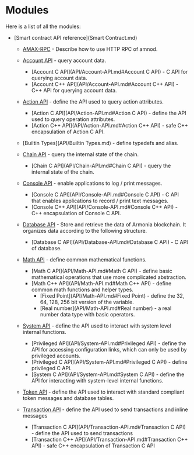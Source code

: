# Modules


Here is a list of all the modules:

- [Smart contract API reference](Smart Contract.md)  

  - [AMAX-RPC](API/AMAX-RPC.md) - Describe how to use HTTP RPC of amnod.

  - [Account API](API/Account-API.md) - query account data.

    - [Account C API](API/Account-API.md#Account C API) - C API for querying account data.
    - [Account C++ API](API/Account-API.md#Account C++ API) - C++ API for querying account data. 

  - [Action API](API/Action-API.md) - define the API used to query action attributes.

    - [Action C API](API/Action-API.md#Action C API) - define the API used to query operation attributes.
    - [Action C++ API](API/Action-API.md#Action C++ API) - safe C++ encapsulation of Action C API.

  - [Builtin Types](API/Builtin Types.md) - define typedefs and alias.

  - [Chain API](API/Chain-API.md) - query the internal state of the chain.

    - [Chain C API](API/Chain-API.md#Chain C API) - query the internal state of the chain.

  - [Console API](API/Console-API.md) - enable applications to log / print messages.

    - [Console C API](API/Console-API.md#Console C API) - C API that enables applications to record / print text messages.
    - [Console C++ API](API/Console-API.md#Console C++ API) - C++ encapsulation of Console C API.

  - [Database API](API/Database-API.md) - Store and retrieve the data of Armonia blockchain. It organizes data according to the following structure.

    - [Database C API](API/Database-API.md#Database C API) - C API of database.

  - [Math API](API/Math-API.md) - define common mathematical functions.

    - [Math C API](API/Math-API.md#Math C API) - define basic mathematical operations that use more complicated abstraction.
    - [Math C++ API](API/Math-API.md#Math C++ API) - define common math functions and helper types.
      - [Fixed Point](API/Math-API.md#Fixed Point) - define the 32, 64, 128, 256 bit version of the variable.
      - [Real number](API/Math-API.md#Real number) - a real number data type with basic operators. 

  - [System API](API/System-API.md) - define the API used to interact with system level internal functions.

    - [Privileged API](API/System-API.md#Privileged API) - define the API for accessing configuration links, which can only be used by privileged accounts.
    - [Privileged C API](API/System-API.md#Privileged C API) - define privileged C API.
    - [System C API](API/System-API.md#System C API) - define the API for interacting with system-level internal functions.

  - [Token API](API/Token-API.md) - define the API used to interact with standard compliant token messages and database tables.

  - [Transaction API](API/Transaction-API.md) - define the API used to send transactions and inline messages

    - [Transaction C API](API/Transaction-API.md#Transaction C API) - define the API used to send transactions
    - [Transaction C++ API](API/Transaction-API.md#Transaction C++ API) - safe C++ encapsulation of Transaction C API

